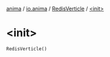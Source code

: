 [anima](../../index.md) / [io.anima](../index.md) / [RedisVerticle](index.md) / [&lt;init&gt;](./-init-.md)

# &lt;init&gt;

`RedisVerticle()`